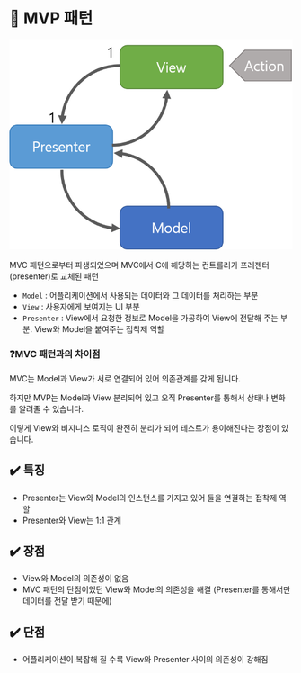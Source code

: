 # 📌 MVP 패턴
![](img/01.png)

MVC 패턴으로부터 파생되었으며 MVC에서 C에 해당하는 컨트롤러가 프레젠터(presenter)로 교체된 패턴

- `Model` : 어플리케이션에서 사용되는 데이터와 그 데이터를 처리하는 부분
- `View` : 사용자에게 보여지는 UI 부분
- `Presenter` : View에서 요청한 정보로 Model을 가공하여 View에 전달해 주는 부분. View와 Model을 붙여주는 접착제 역할

### ❓MVC 패턴과의 차이점

MVC는 Model과 View가 서로 연결되어 있어 의존관계를 갖게 됩니다.

하지만 MVP는 Model과 View 분리되어 있고 오직 Presenter를 통해서 상태나 변화를 알려줄 수 있습니다.

이렇게 View와 비지니스 로직이 완전히 분리가 되어 테스트가 용이해진다는 장점이 있습니다.

## ✔️ 특징
- Presenter는 View와 Model의 인스턴스를 가지고 있어 둘을 연결하는 접착제 역할
- Presenter와 View는 1:1 관계

## ✔️ 장점
- View와 Model의 의존성이 없음
- MVC 패턴의 단점이었던 View와 Model의 의존성을 해결 (Presenter를 통해서만 데이터를 전달 받기 때문에)

## ✔️ 단점
- 어플리케이션이 복잡해 질 수록 View와 Presenter 사이의 의존성이 강해짐